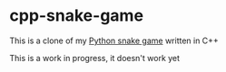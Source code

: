 # cpp-snake-game

This is a clone of my [Python snake game](https://github.com/mecaneer23/python-snake-game) written in C++

This is a work in progress, it doesn't work yet
